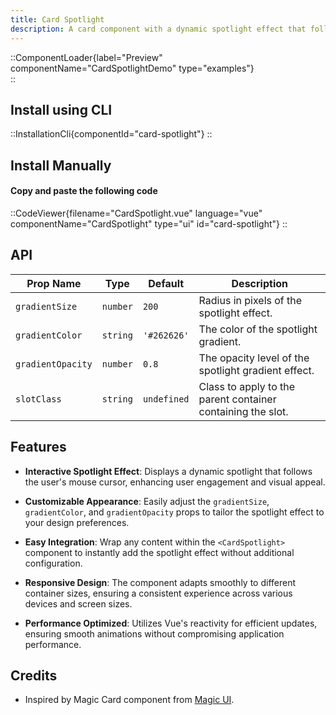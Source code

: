 ```yaml
---
title: Card Spotlight
description: A card component with a dynamic spotlight effect that follows the mouse cursor, enhancing visual interactivity.
---
```


::ComponentLoader{label="Preview" componentName="CardSpotlightDemo" type="examples"}  
::

## Install using CLI

::InstallationCli{componentId="card-spotlight"}
::

## Install Manually

#### Copy and paste the following code

::CodeViewer{filename="CardSpotlight.vue" language="vue" componentName="CardSpotlight" type="ui" id="card-spotlight"}
::

## API

| Prop Name         | Type     | Default     | Description                                                 |
| ----------------- | -------- | ----------- | ----------------------------------------------------------- |
| `gradientSize`    | `number` | `200`       | Radius in pixels of the spotlight effect.                   |
| `gradientColor`   | `string` | `'#262626'` | The color of the spotlight gradient.                        |
| `gradientOpacity` | `number` | `0.8`       | The opacity level of the spotlight gradient effect.         |
| `slotClass`       | `string` | `undefined` | Class to apply to the parent container containing the slot. |

## Features

- **Interactive Spotlight Effect**: Displays a dynamic spotlight that follows the user's mouse cursor, enhancing user engagement and visual appeal.

- **Customizable Appearance**: Easily adjust the `gradientSize`, `gradientColor`, and `gradientOpacity` props to tailor the spotlight effect to your design preferences.

- **Easy Integration**: Wrap any content within the `<CardSpotlight>` component to instantly add the spotlight effect without additional configuration.

- **Responsive Design**: The component adapts smoothly to different container sizes, ensuring a consistent experience across various devices and screen sizes.

- **Performance Optimized**: Utilizes Vue's reactivity for efficient updates, ensuring smooth animations without compromising application performance.

## Credits

- Inspired by Magic Card component from [Magic UI](https://magicui.design/docs/components/magic-card).
